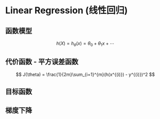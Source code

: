 # Linear Regression (线性回归)

## 函数模型
$$
    h(X) = h_\theta(x) = \theta_0 + \theta_1x + \cdots 
$$

## 代价函数 - 平方误差函数
$$
    J(\theta) = \frac{1}{2m}\sum_{i=1}^{m}(h(x^{(i)}) - y^{(i)})^2
$$

## 目标函数


## 梯度下降


